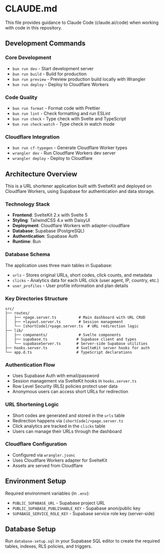 # CLAUDE.md

This file provides guidance to Claude Code (claude.ai/code) when working with code in this repository.

## Development Commands

### Core Development

- `bun run dev` - Start development server
- `bun run build` - Build for production
- `bun run preview` - Preview production build locally with Wrangler
- `bun run deploy` - Deploy to Cloudflare Workers

### Code Quality

- `bun run format` - Format code with Prettier
- `bun run lint` - Check formatting and run ESLint
- `bun run check` - Type check with Svelte and TypeScript
- `bun run check:watch` - Type check in watch mode

### Cloudflare Integration

- `bun run cf-typegen` - Generate Cloudflare Worker types
- `wrangler dev` - Run Cloudflare Workers dev server
- `wrangler deploy` - Deploy to Cloudflare

## Architecture Overview

This is a URL shortener application built with SvelteKit and deployed on Cloudflare Workers, using Supabase for authentication and data storage.

### Technology Stack

- **Frontend**: SvelteKit 2.x with Svelte 5
- **Styling**: TailwindCSS 4.x with DaisyUI
- **Deployment**: Cloudflare Workers with adapter-cloudflare
- **Database**: Supabase (PostgreSQL)
- **Authentication**: Supabase Auth
- **Runtime**: Bun

### Database Schema

The application uses three main tables in Supabase:

- `urls` - Stores original URLs, short codes, click counts, and metadata
- `clicks` - Analytics data for each URL click (user agent, IP, country, etc.)
- `user_profiles` - User profile information and plan details

### Key Directories Structure

```
src/
├── routes/
│   ├── +page.server.ts          # Main dashboard with URL CRUD
│   ├── +layout.server.ts        # Session management
│   └── [shortCode]/+page.server.ts  # URL redirection logic
├── lib/
│   ├── components/              # Svelte components
│   ├── supabase.ts             # Supabase client and types
│   └── supabaseServer.ts       # Server-side Supabase utilities
├── hooks.server.ts             # SvelteKit server hooks for auth
└── app.d.ts                    # TypeScript declarations
```

### Authentication Flow

- Uses Supabase Auth with email/password
- Session management via SvelteKit hooks in `hooks.server.ts`
- Row Level Security (RLS) policies protect user data
- Anonymous users can access short URLs for redirection

### URL Shortening Logic

- Short codes are generated and stored in the `urls` table
- Redirection happens via `[shortCode]/+page.server.ts`
- Click analytics are tracked in the `clicks` table
- Users can manage their URLs through the dashboard

### Cloudflare Configuration

- Configured via `wrangler.jsonc`
- Uses Cloudflare Workers adapter for SvelteKit
- Assets are served from Cloudflare

## Environment Setup

Required environment variables (in `.env`):

- `PUBLIC_SUPABASE_URL` - Supabase project URL
- `PUBLIC_SUPABASE_PUBLISHABLE_KEY` - Supabase anon/public key
- `SUPABASE_SERVICE_ROLE_KEY` - Supabase service role key (server-side)

## Database Setup

Run `database-setup.sql` in your Supabase SQL editor to create the required tables, indexes, RLS policies, and triggers.
